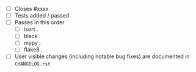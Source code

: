 <!-- Feel free to remove check-list items aren't relevant to your change -->

 - [ ] Closes #xxxx
 - [ ] Tests added / passed
 - [ ] Passes in this order
   - [ ] isort .
   - [ ] black .
   - [ ] mypy . 
   - [ ] flake8 .
 - [ ] User visible changes (including notable bug fixes) are documented in `CHANGELOG.rst`
